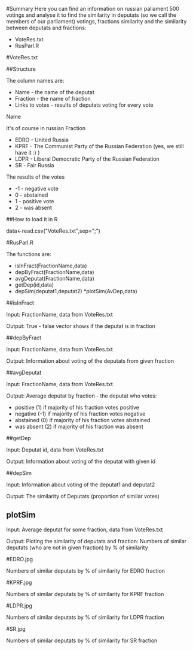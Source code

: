 #Summary
Here you can find an information on russian paliament 500 votings and analyse it to find the similarity in deputats
(so we call the members of our parliament) votings, fractions similarity and the similarity between deputats and fractions:
* VoteRes.txt
* RusParl.R

#VoteRes.txt

##Structure

The column names are:
* Name - the name of the deputat
* Fraction - the name of fraction
* Links to votes -  results of deputats voting for every vote

Name

It's of course in russian
Fraction
* EDRO - United Russia
* KPRF - The Communist Party of the Russian Federation (yes, we still have it :) )
* LDPR - Liberal Democratic Party of the Russian Federation
* SR - Fair Russia

The results of the votes

* -1 - negative vote
* 0 - abstained
* 1 - positive vote
* 2 - was absent

##How to load it in R

data<-read.csv("VoteRes.txt",sep=";")

#RusParl.R

The functions are:
* isInFract(FractionName,data)
* depByFract(FractionName,data)
* avgDeputat(FractionName,data)
* getDep(id,data)
* depSim(deputat1,deputat2)
*plotSim(AvDep,data)

##isInFract

Input: 
FractionName, data from VoteRes.txt

Output: 
True - false vector shows if the deputat is in fraction

##depByFract

Input: 
FractionName, data from VoteRes.txt

Output: 
Information about voting of the deputats from given fraction

##avgDeputat

Input: 
FractionName, data from VoteRes.txt

Output: 
Average deputat by fraction - the deputat who votes:
* positive (1) if majority of his fraction votes positive
* negative (-1) if majority of his fraction votes negative
* abstained (0) if majority of his fraction votes abstained
* was absent (2) if majority of his fraction was absent

##getDep

Input: 
Deputat id, data from VoteRes.txt

Output: 
Information about voting of the deputat with given id

##depSim

Input: 
Information about voting of the deputat1 and deputat2

Output: 
The similarity of Deputats (proportion of similar votes)

## plotSim

Input: 
Average deputat for some fraction, data from VoteRes.txt

Output: 
Ploting the similarity of deputats and fraction:
Numbers of similar deputats (who are not in given fraction) by % of similarity

#EDRO.jpg

Numbers of similar deputats by % of similarity for EDRO fraction

#KPRF.jpg

Numbers of similar deputats by % of similarity for KPRF fraction

#LDPR.jpg

Numbers of similar deputats by % of similarity for LDPR fraction

#SR.jpg

Numbers of similar deputats by % of similarity for SR fraction

